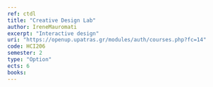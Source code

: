 ```yaml
---
ref: ctdl
title: "Creative Design Lab"
author: IreneMauromati
excerpt: "Interactive design"
uri: "https://openup.upatras.gr/modules/auth/courses.php?fc=14"
code: HCI206
semester: 2
type: "Option"
ects: 6
books: 
---
```


